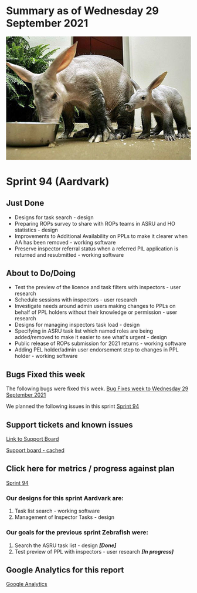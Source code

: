 # Summary as of Wednesday 29 September 2021 

![Scotto Bear from North Beach, MD, USA - aardvarks](graphs/Aardvarks.jpg)

# Sprint 94 (Aardvark)

## Just Done
* Designs for task search - design
* Preparing ROPs survey to share with ROPs teams in ASRU and HO statistics - design
* Improvements to Additional Availability on PPLs to make it clearer when AA has been removed - working software
* Preserve inspector referral status when a referred PIL application is returned and resubmitted - working software

## About to Do/Doing
* Test the preview of the licence and task filters with inspectors - user research
* Schedule sessions with inspectors - user research
* Investigate needs around admin users making changes to PPLs on behalf of PPL holders without their knowledge or permission - user research
* Designs for managing inspectors task load - design
* Specifying in ASRU task list which named roles are being added/removed to make it easier to see what's urgent - design
* Public release of ROPs submission for 2021 returns - working software
* Adding PEL holder/admin user endorsement step to changes in PPL holder - working software

## Bugs Fixed this week
The following bugs were fixed this week.
[Bug Fixes week to Wednesday 29 September 2021](graphs/bugs29092021.png)

We planned the following issues in this sprint 
[Sprint 94](graphs/sprint29092021.png)

## Support tickets and known issues
[Link to Support Board](https://collaboration.homeoffice.gov.uk/jira/secure/RapidBoard.jspa?rapidView=1717&selectedIssue=ASSB-253)

[Support board - cached](graphs/supportBoard29092021.png)

## Click here for metrics / progress against plan
[Sprint 94](graphs/progress29092021.png)

### Our designs for this sprint Aardvark are:
1. Task list search - working software 
2. Management of Inspector Tasks - design

### Our goals for the previous sprint Zebrafish were:
1. Search the ASRU task list - design ***[Done]***
2. Test preview of PPL with inspectors - user research ***[In progress]***

## Google Analytics for this report
[Google Analytics](graphs/GA29092021.png)

